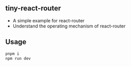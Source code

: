 ## tiny-react-router

- A simple example for react-router
- Understand the operating mechanism of react-router

## Usage

```js
pnpm i
npm run dev
```